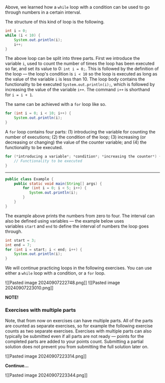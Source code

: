 Above, we learned how a `while` loop with a condition can be used to go through numbers in a certain interval.

The structure of this kind of loop is the following.

```java
int i = 0;
while (i < 10) {
    System.out.println(i);
    i++;
}
```

The above loop can be split into three parts. First we introduce the variable `i`, used to count the number of times the loop has been executed so far, and set its value to 0: `int i = 0;`. This is followed by the definition of the loop — the loop's condition is `i < 10` so the loop is executed as long as the value of the variable `i` is less than 10. The loop body contains the functionality to be executed `System.out.println(i);`, which is followed by increasing the value of the variable `i++`. The command `i++` is shorthand for `i = i + 1`.

The same can be achieved with a `for` loop like so.

```java
for (int i = 0; i < 10; i++) {
    System.out.println(i);
}
```

A `for` loop contains four parts: (1) introducing the variable for counting the number of executions; (2) the condition of the loop; (3) increasing (or decreasing or changing) the value of the counter variable; and (4) the functionality to be executed.

```java
for (*introducing a variable*; *condition*; *increasing the counter*) {
    // Functionality to be executed
}
```

------------------------------------------------------------------------
```Java
public class Example {
    public static void main(String[] args) {
        for (int i = 0; i < 5; i++) {
           System.out.println(i);
        }   
    }
}
```

The example above prints the numbers from zero to four. The interval can also be defined using variables — the example below uses variables `start` and `end` to define the interval of numbers the loop goes through.

```java
int start = 3;
int end = 7;
for (int i = start; i < end; i++) {
    System.out.println(i);
}
```

We will continue practicing loops in the following exercises. You can use either a `while` loop with a condition, or a `for` loop.

![[Pasted image 20240907222748.png]]
![[Pasted image 20240907223010.png]]

**NOTE!**

### Exercises with multiple parts

Note, that from now on exercises can have multiple parts. All of the parts are counted as separate exercises, so for example the following exercise counts as two separate exercises. Exercises with multiple parts can also typically be submitted even if all parts are not ready — points for the completed parts are added to your points count. Submitting a partial solution does not prevent you from submitting the full solution later on.

![[Pasted image 20240907223314.png]]

**Continue...**

![[Pasted image 20240907223344.png]]
